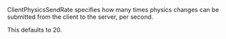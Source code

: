 ClientPhysicsSendRate specifies how many times physics changes can be submitted from the client to the server, per second.

This defaults to 20.